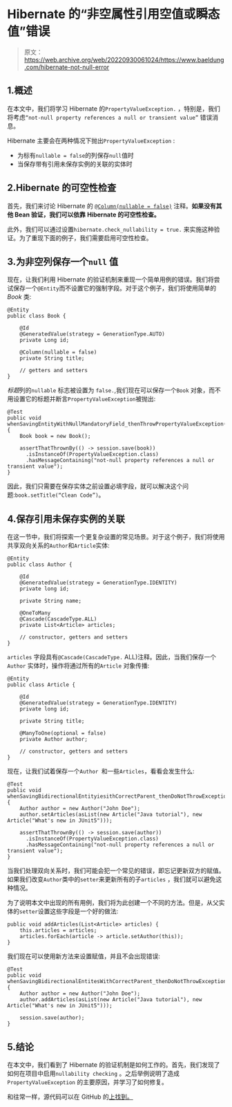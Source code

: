 # Hibernate 的“非空属性引用空值或瞬态值”错误

> 原文：<https://web.archive.org/web/20220930061024/https://www.baeldung.com/hibernate-not-null-error>

## 1.**概述**

在本文中，我们将学习 Hibernate 的`PropertyValueException.` ，特别是，我们将考虑`“not-null property references a null or transient value”` 错误消息。

Hibernate 主要会在两种情况下抛出`PropertyValueException` :

*   为标有`nullable = false`的列保存`null`值时
*   当保存带有引用未保存实例的关联的实体时

## 2.Hibernate 的可空性检查

首先，我们来讨论 Hibernate 的 [`@Column(nullable = false)`](/web/20221208143856/https://www.baeldung.com/hibernate-notnull-vs-nullable) 注释。**如果没有其他 Bean 验证，我们可以依靠** **Hibernate 的可空性检查。**

此外，我们可以通过设置`hibernate.check_nullability = true.` 来实施这种验证。为了重现下面的例子，我们需要启用可空性检查。

## 3.为非空列保存一个`null` 值

现在，让我们利用 Hibernate 的验证机制来重现一个简单用例的错误。我们将尝试保存一个`@Entity`而不设置它的强制字段。对于这个例子，我们将使用简单的 *Book* 类:

```
@Entity
public class Book {

    @Id
    @GeneratedValue(strategy = GenerationType.AUTO)
    private Long id;

    @Column(nullable = false)
    private String title;

    // getters and setters
}
```

*标题*列的`nullable` 标志被设置为 `false.`,我们现在可以保存一个`Book` 对象，而不用设置它的标题并断言`PropertyValueException`被抛出:

```
@Test
public void whenSavingEntityWithNullMandatoryField_thenThrowPropertyValueException() {    
    Book book = new Book();

    assertThatThrownBy(() -> session.save(book))
      .isInstanceOf(PropertyValueException.class)
      .hasMessageContaining("not-null property references a null or transient value");
} 
```

因此，我们只需要在保存实体之前设置必填字段，就可以解决这个问题:`book.setTitle(“Clean Code”)`。

## 4.保存引用未保存实例的关联

在这一节中，我们将探索一个更复杂设置的常见场景。对于这个例子，我们将使用共享双向关系的`Author`和`Article`实体:

```
@Entity
public class Author {

    @Id
    @GeneratedValue(strategy = GenerationType.IDENTITY)
    private long id;

    private String name;

    @OneToMany
    @Cascade(CascadeType.ALL)
    private List<Article> articles;

    // constructor, getters and setters
}
```

`articles` 字段具有`@Cascade(CascadeType.` ALL)注释。因此，当我们保存一个`Author` 实体时，操作将通过所有的`Article` 对象传播:

```
@Entity
public class Article {

    @Id
    @GeneratedValue(strategy = GenerationType.IDENTITY)
    private long id;

    private String title;

    @ManyToOne(optional = false)
    private Author author;

    // constructor, getters and setters
}
```

现在，让我们试着保存一个`Author `和一些`Articles`，看看会发生什么:

```
@Test
public void whenSavingBidirectionalEntityiesithCorrectParent_thenDoNotThrowException() {
    Author author = new Author("John Doe");
    author.setArticles(asList(new Article("Java tutorial"), new Article("What's new in JUnit5")));

    assertThatThrownBy(() -> session.save(author))
      .isInstanceOf(PropertyValueException.class)
      .hasMessageContaining("not-null property references a null or transient value");
} 
```

当我们处理双向关系时，我们可能会犯一个常见的错误，即忘记更新双方的赋值。如果我们改变`Author`类中的`setter`来更新所有的子`articles` ，我们就可以避免这种情况。

为了说明本文中出现的所有用例，我们将为此创建一个不同的方法。但是，从父实体的`setter`设置这些字段是一个好的做法:

```
public void addArticles(List<Article> articles) {
    this.articles = articles;
    articles.forEach(article -> article.setAuthor(this));
}
```

我们现在可以使用新方法来设置赋值，并且不会出现错误:

```
@Test
public void whenSavingBidirectionalEntitesWithCorrectParent_thenDoNotThrowException() {
    Author author = new Author("John Doe");
    author.addArticles(asList(new Article("Java tutorial"), new Article("What's new in JUnit5")));

    session.save(author);
}
```

## 5.结论

在本文中，我们看到了 Hibernate 的验证机制是如何工作的。首先，我们发现了如何在项目中启用`nullability checking` 。之后举例说明了造成`PropertyValueException` 的主要原因，并学习了如何修复。

和往常一样，源代码可以在 GitHub 的[上找到。](https://web.archive.org/web/20221208143856/https://github.com/eugenp/tutorials/tree/master/persistence-modules/hibernate-exceptions)